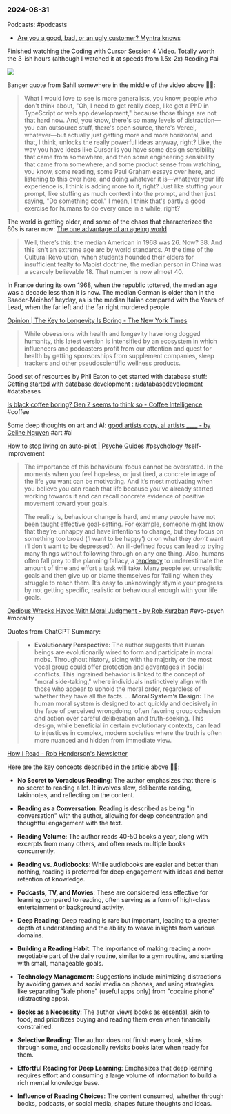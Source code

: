 ### 2024-08-31
Podcasts: #podcasts 
* [Are you a good, bad, or an ugly customer? Myntra knows](https://lnns.co/Sfa8-QO9JsH)

Finished watching the Coding with Cursor Session 4 Video. Totally worth the 3-ish hours (although I watched it at speeds from 1.5x-2x) #coding #ai 

![](https://www.youtube.com/watch?v=42zmF9ARSWM)

Banger quote from Sahil somewhere in the middle of the video above ☝🏽:

> What I would love to see is more generalists, you know, people who don't think about, "Oh, I need to get really deep, like get a PhD in TypeScript or web app development," because those things are not that hard now. And, you know, there's so many levels of distraction—you can outsource stuff, there's open source, there's Vercel, whatever—but actually just getting more and more horizontal, and that, I think, unlocks the really powerful ideas anyway, right? Like, the way you have ideas like Cursor is you have some design sensibility that came from somewhere, and then some engineering sensibility that came from somewhere, and some product sense from watching, you know, some reading, some Paul Graham essays over here, and listening to this over here, and doing whatever it is—whatever your life experience is, I think is adding more to it, right? Just like stuffing your prompt, like stuffing as much context into the prompt, and then just saying, "Do something cool." I mean, I think that's partly a good exercise for humans to do every once in a while, right?

The world is getting older, and some of the chaos that characterized the 60s is rarer now: [The one advantage of an ageing world](https://www.ft.com/content/35fe7db0-7c1c-4d47-8a0b-1f2ce72e5940)


> Well, there’s this: the median American in 1968 was 26. Now? 38. And this isn’t an extreme age arc by world standards. At the time of the Cultural Revolution, when students hounded their elders for insufficient fealty to Maoist doctrine, the median person in China was a scarcely believable 18. That number is now almost 40. 
> 
 In France during its own 1968, when the republic tottered, the median age was a decade less than it is now. The median German is older than in the Baader-Meinhof heyday, as is the median Italian compared with the Years of Lead, when the far left and the far right murdered people.


[Opinion | The Key to Longevity Is Boring - The New York Times](https://www.nytimes.com/2024/07/11/opinion/longevity-live-longer.html)

> While obsessions with health and longevity have long dogged humanity, this latest version is intensified by an ecosystem in which influencers and podcasters profit from our attention and quest for health by getting sponsorships from supplement companies, sleep trackers and other pseudoscientific wellness products.

Good set of resources by Phil Eaton to get started with database stuff: [Getting started with database development : r/databasedevelopment](https://www.reddit.com/r/databasedevelopment/comments/unj8d1/getting_started_with_database_development/) #databases 

[Is black coffee boring? Gen Z seems to think so - Coffee Intelligence](https://intelligence.coffee/2024/08/gen-z-thinks-black-coffee-is-boring/) #coffee

Some deep thoughts on art and AI: [good artists copy, ai artists \_\_\_\_ - by Celine Nguyen](https://www.personalcanon.com/p/good-artists-copy-ai-artists-____) #art #ai

[How to stop living on auto-pilot | Psyche Guides](https://psyche.co/guides/how-to-stop-living-on-auto-pilot-by-picking-goals-that-matter) #psychology #self-improvement 

> The importance of this behavioural focus cannot be overstated. In the moments when you feel hopeless, or just tired, a concrete image of the life you want can be motivating. And it’s most motivating when you believe you can reach that life because you’ve already started working towards it and can recall concrete evidence of positive movement toward your goals.
>
> The reality is, behaviour change is hard, and many people have not been taught effective goal-setting. For example, someone might know that they’re unhappy and have intentions to change, but they focus on something too broad (‘I want to be happy’) or on what they _don’t_ want (‘I don’t want to be depressed’). An ill-defined focus can lead to trying many things without following through on any one thing. Also, humans often fall prey to the planning fallacy, a [tendency](https://www.sciencedirect.com/science/article/abs/pii/S0065260110430014) to underestimate the amount of time and effort a task will take. Many people set unrealistic goals and then give up or blame themselves for ‘failing’ when they struggle to reach them. It’s easy to unknowingly stymie your progress by not getting specific, realistic or behavioural enough with your life goals.

[Oedipus Wrecks Havoc With Moral Judgment - by Rob Kurzban](https://thelivingfossils.substack.com/p/oedipus-wrecks-havok-with-moral-judgment) #evo-psych #morality

Quotes from ChatGPT Summary:
> - **Evolutionary Perspective:** The author suggests that human beings are evolutionarily wired to form and participate in moral mobs. Throughout history, siding with the majority or the most vocal group could offer protection and advantages in social conflicts. This ingrained behavior is linked to the concept of "moral side-taking," where individuals instinctively align with those who appear to uphold the moral order, regardless of whether they have all the facts.
>   …
>   **Moral System’s Design:** The human moral system is designed to act quickly and decisively in the face of perceived wrongdoing, often favoring group cohesion and action over careful deliberation and truth-seeking. This design, while beneficial in certain evolutionary contexts, can lead to injustices in complex, modern societies where the truth is often more nuanced and hidden from immediate view.

[How I Read - Rob Henderson's Newsletter](https://www.robkhenderson.com/p/how-i-read)

Here are the key concepts described in the article above ☝🏽:
- **No Secret to Voracious Reading**: The author emphasizes that there is no secret to reading a lot. It involves slow, deliberate reading, takinnotes, and reflecting on the content.
- **Reading as a Conversation**: Reading is described as being "in conversation" with the author, allowing for deep concentration and thoughtful engagement with the text.
    
- **Reading Volume**: The author reads 40-50 books a year, along with excerpts from many others, and often reads multiple books concurrently.
    
- **Reading vs. Audiobooks**: While audiobooks are easier and better than nothing, reading is preferred for deep engagement with ideas and better retention of knowledge.
    
- **Podcasts, TV, and Movies**: These are considered less effective for learning compared to reading, often serving as a form of high-class entertainment or background activity.
    
- **Deep Reading**: Deep reading is rare but important, leading to a greater depth of understanding and the ability to weave insights from various domains.
    
- **Building a Reading Habit**: The importance of making reading a non-negotiable part of the daily routine, similar to a gym routine, and starting with small, manageable goals.
    
- **Technology Management**: Suggestions include minimizing distractions by avoiding games and social media on phones, and using strategies like separating "kale phone" (useful apps only) from "cocaine phone" (distracting apps).
    
- **Books as a Necessity**: The author views books as essential, akin to food, and prioritizes buying and reading them even when financially constrained.
    
- **Selective Reading**: The author does not finish every book, skims through some, and occasionally revisits books later when ready for them.
    
- **Effortful Reading for Deep Learning**: Emphasizes that deep learning requires effort and consuming a large volume of information to build a rich mental knowledge base.
    
- **Influence of Reading Choices**: The content consumed, whether through books, podcasts, or social media, shapes future thoughts and ideas.
